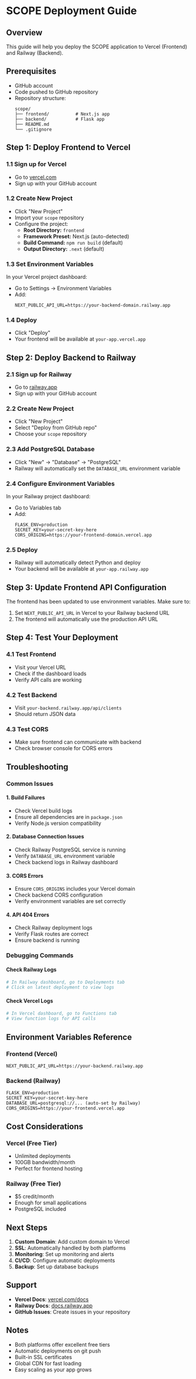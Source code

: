 # SCOPE Deployment Guide

## Overview
This guide will help you deploy the SCOPE application to Vercel (Frontend) and Railway (Backend).

## Prerequisites
- GitHub account
- Code pushed to GitHub repository
- Repository structure:
  ```
  scope/
  ├── frontend/          # Next.js app
  ├── backend/           # Flask app
  ├── README.md
  └── .gitignore
  ```

## Step 1: Deploy Frontend to Vercel

### 1.1 Sign up for Vercel
- Go to [vercel.com](https://vercel.com)
- Sign up with your GitHub account

### 1.2 Create New Project
- Click "New Project"
- Import your `scope` repository
- Configure the project:
  - **Root Directory:** `frontend`
  - **Framework Preset:** Next.js (auto-detected)
  - **Build Command:** `npm run build` (default)
  - **Output Directory:** `.next` (default)

### 1.3 Set Environment Variables
In your Vercel project dashboard:
- Go to Settings → Environment Variables
- Add:
  ```
  NEXT_PUBLIC_API_URL=https://your-backend-domain.railway.app
  ```

### 1.4 Deploy
- Click "Deploy"
- Your frontend will be available at `your-app.vercel.app`

## Step 2: Deploy Backend to Railway

### 2.1 Sign up for Railway
- Go to [railway.app](https://railway.app)
- Sign up with your GitHub account

### 2.2 Create New Project
- Click "New Project"
- Select "Deploy from GitHub repo"
- Choose your `scope` repository

### 2.3 Add PostgreSQL Database
- Click "New" → "Database" → "PostgreSQL"
- Railway will automatically set the `DATABASE_URL` environment variable

### 2.4 Configure Environment Variables
In your Railway project dashboard:
- Go to Variables tab
- Add:
  ```
  FLASK_ENV=production
  SECRET_KEY=your-secret-key-here
  CORS_ORIGINS=https://your-frontend-domain.vercel.app
  ```

### 2.5 Deploy
- Railway will automatically detect Python and deploy
- Your backend will be available at `your-app.railway.app`

## Step 3: Update Frontend API Configuration

The frontend has been updated to use environment variables. Make sure to:

1. Set `NEXT_PUBLIC_API_URL` in Vercel to your Railway backend URL
2. The frontend will automatically use the production API URL

## Step 4: Test Your Deployment

### 4.1 Test Frontend
- Visit your Vercel URL
- Check if the dashboard loads
- Verify API calls are working

### 4.2 Test Backend
- Visit `your-backend.railway.app/api/clients`
- Should return JSON data

### 4.3 Test CORS
- Make sure frontend can communicate with backend
- Check browser console for CORS errors

## Troubleshooting

### Common Issues

#### 1. Build Failures
- Check Vercel build logs
- Ensure all dependencies are in `package.json`
- Verify Node.js version compatibility

#### 2. Database Connection Issues
- Check Railway PostgreSQL service is running
- Verify `DATABASE_URL` environment variable
- Check backend logs in Railway dashboard

#### 3. CORS Errors
- Ensure `CORS_ORIGINS` includes your Vercel domain
- Check backend CORS configuration
- Verify environment variables are set correctly

#### 4. API 404 Errors
- Check Railway deployment logs
- Verify Flask routes are correct
- Ensure backend is running

### Debugging Commands

#### Check Railway Logs
```bash
# In Railway dashboard, go to Deployments tab
# Click on latest deployment to view logs
```

#### Check Vercel Logs
```bash
# In Vercel dashboard, go to Functions tab
# View function logs for API calls
```

## Environment Variables Reference

### Frontend (Vercel)
```
NEXT_PUBLIC_API_URL=https://your-backend.railway.app
```

### Backend (Railway)
```
FLASK_ENV=production
SECRET_KEY=your-secret-key-here
DATABASE_URL=postgresql://... (auto-set by Railway)
CORS_ORIGINS=https://your-frontend.vercel.app
```

## Cost Considerations

### Vercel (Free Tier)
- Unlimited deployments
- 100GB bandwidth/month
- Perfect for frontend hosting

### Railway (Free Tier)
- $5 credit/month
- Enough for small applications
- PostgreSQL included

## Next Steps

1. **Custom Domain**: Add custom domain to Vercel
2. **SSL**: Automatically handled by both platforms
3. **Monitoring**: Set up monitoring and alerts
4. **CI/CD**: Configure automatic deployments
5. **Backup**: Set up database backups

## Support

- **Vercel Docs**: [vercel.com/docs](https://vercel.com/docs)
- **Railway Docs**: [docs.railway.app](https://docs.railway.app)
- **GitHub Issues**: Create issues in your repository

## Notes

- Both platforms offer excellent free tiers
- Automatic deployments on git push
- Built-in SSL certificates
- Global CDN for fast loading
- Easy scaling as your app grows 